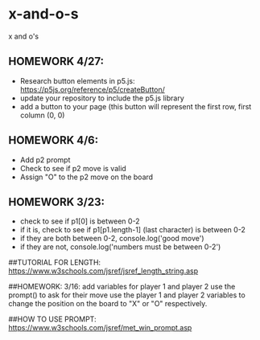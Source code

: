 # x-and-o-s
x and o's

## HOMEWORK 4/27:
 - Research button elements in p5.js: https://p5js.org/reference/p5/createButton/
 - update your repository to include the p5.js library
 - add a button to your page (this button will represent the first row, first column (0, 0)

## HOMEWORK 4/6:
- Add p2 prompt
- Check to see if p2 move is valid
- Assign "O" to the p2 move on the board


## HOMEWORK 3/23: 
- check to see if p1[0] is between 0-2
- if it is, check to see if p1[p1.length-1] (last character) is between 0-2
- if they are both between 0-2, console.log('good move')
- if they are not, console.log('numbers must be between 0-2')

##TUTORIAL FOR LENGTH:
https://www.w3schools.com/jsref/jsref_length_string.asp
 
##HOMEWORK: 3/16:
add variables for player 1 and player 2
use the prompt() to ask for their move
use the player 1 and player 2 variables to change the position on the board to "X" or "O" respectively.

##HOW TO USE PROMPT:
https://www.w3schools.com/jsref/met_win_prompt.asp
